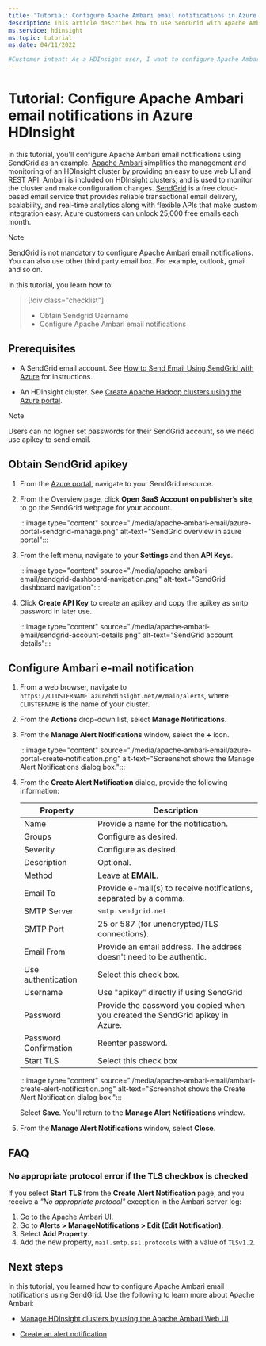 ```yaml
---
title: 'Tutorial: Configure Apache Ambari email notifications in Azure HDInsight'
description: This article describes how to use SendGrid with Apache Ambari for email notifications.
ms.service: hdinsight
ms.topic: tutorial
ms.date: 04/11/2022

#Customer intent: As a HDInsight user, I want to configure Apache Ambari to send email notifications.
---
```


# Tutorial: Configure Apache Ambari email notifications in Azure HDInsight

In this tutorial, you'll configure Apache Ambari email notifications using SendGrid as an example. [Apache Ambari](./hdinsight-hadoop-manage-ambari.md) simplifies the management and monitoring of an HDInsight cluster by providing an easy to use web UI and REST API. Ambari is included on HDInsight clusters, and is used to monitor the cluster and make configuration changes. [SendGrid](https://sendgrid.com/solutions/) is a free cloud-based email service that provides reliable transactional email delivery, scalability, and real-time analytics along with flexible APIs that make custom integration easy. Azure customers can unlock 25,000 free emails each month.

> [!NOTE]
> SendGrid is not mandatory to configure Apache Ambari email notifications. You can also use other third party email box. For example, outlook, gmail and so on.

In this tutorial, you learn how to:

> [!div class="checklist"]
> * Obtain Sendgrid Username
> * Configure Apache Ambari email notifications

## Prerequisites

* A SendGrid email account. See [How to Send Email Using SendGrid with Azure](https://docs.sendgrid.com/for-developers/partners/microsoft-azure-2021#create-a-twilio-sendgrid-accountcreate-a-twilio-sendgrid-account) for instructions.

* An HDInsight cluster. See [Create Apache Hadoop clusters using the Azure portal](./hdinsight-hadoop-create-linux-clusters-portal.md).

> [!NOTE]
> Users can no logner set passwords for their SendGrid account, so we need use apikey to send email.

## Obtain SendGrid apikey

1. From the [Azure portal](https://portal.azure.com), navigate to your SendGrid resource.

1. From the Overview page, click **Open SaaS Account on publisher’s site**, to go the SendGrid webpage for your account.

    :::image type="content" source="./media/apache-ambari-email/azure-portal-sendgrid-manage.png" alt-text="SendGrid overview in azure portal":::

1. From the left menu, navigate to your **Settings** and then **API Keys**.

    :::image type="content" source="./media/apache-ambari-email/sendgrid-dashboard-navigation.png" alt-text="SendGrid dashboard navigation":::

1. Click **Create API Key** to create an apikey and copy the apikey as smtp password in later use.

    :::image type="content" source="./media/apache-ambari-email/sendgrid-account-details.png" alt-text="SendGrid account details":::

## Configure Ambari e-mail notification

1. From a web browser, navigate to `https://CLUSTERNAME.azurehdinsight.net/#/main/alerts`, where `CLUSTERNAME` is the name of your cluster.

1. From the **Actions** drop-down list, select **Manage Notifications**.

1. From the **Manage Alert Notifications** window, select the **+** icon.

    :::image type="content" source="./media/apache-ambari-email/azure-portal-create-notification.png" alt-text="Screenshot shows the Manage Alert Notifications dialog box.":::

1. From the **Create Alert Notification** dialog, provide the following information:

    |Property |Description |
    |---|---|
    |Name|Provide a name for the notification.|
    |Groups|Configure as desired.|
    |Severity|Configure as desired.|
    |Description|Optional.|
    |Method|Leave at **EMAIL**.|
    |Email To|Provide e-mail(s) to receive notifications, separated by a comma.|
    |SMTP Server|`smtp.sendgrid.net`|
    |SMTP Port|25 or 587 (for unencrypted/TLS connections).|
    |Email From|Provide an email address. The address doesn't need to be authentic.|
    |Use authentication|Select this check box.|
    |Username|Use "apikey" directly if using SendGrid|
    |Password|Provide the password you copied when you created the SendGrid apikey in Azure.|
    |Password Confirmation|Reenter password.|
    |Start TLS|Select this check box|

    :::image type="content" source="./media/apache-ambari-email/ambari-create-alert-notification.png" alt-text="Screenshot shows the Create Alert Notification dialog box.":::

    Select **Save**. You'll return to the **Manage Alert Notifications** window.

1. From the **Manage Alert Notifications** window, select **Close**.

## FAQ

### No appropriate protocol error if the TLS checkbox is checked

If you select **Start TLS** from the **Create Alert Notification** page, and you receive a *"No appropriate protocol"* exception in the Ambari server log:

1. Go to the Apache Ambari UI.
2. Go to **Alerts > ManageNotifications > Edit (Edit Notification)**.
3. Select **Add Property**.
4. Add the new property, `mail.smtp.ssl.protocols` with a value of `TLSv1.2`.




## Next steps

In this tutorial, you learned how to configure Apache Ambari email notifications using SendGrid. Use the following to learn more about Apache Ambari:

* [Manage HDInsight clusters by using the Apache Ambari Web UI](./hdinsight-hadoop-manage-ambari.md)

* [Create an alert notification](https://docs.cloudera.com/HDPDocuments/Ambari-latest/managing-and-monitoring-ambari/content/amb_create_an_alert_notification.html)
